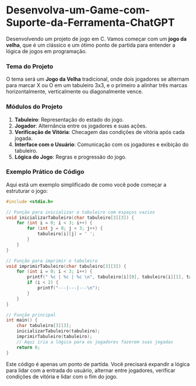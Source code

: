 # Desenvolva-um-Game-com-Suporte-da-Ferramenta-ChatGPT

Desenvolvendo um projeto de jogo em C. Vamos começar com um **jogo da velha**, que é um clássico e um ótimo ponto de partida para entender a lógica de jogos em programação.

### Tema do Projeto
O tema será um **Jogo da Velha** tradicional, onde dois jogadores se alternam para marcar X ou O em um tabuleiro 3x3, e o primeiro a alinhar três marcas horizontalmente, verticalmente ou diagonalmente vence.

### Módulos do Projeto
1. **Tabuleiro**: Representação do estado do jogo.
2. **Jogador**: Alternância entre os jogadores e suas ações.
3. **Verificação de Vitória**: Checagem das condições de vitória após cada jogada.
4. **Interface com o Usuário**: Comunicação com os jogadores e exibição do tabuleiro.
5. **Lógica do Jogo**: Regras e progressão do jogo.

### Exemplo Prático de Código
Aqui está um exemplo simplificado de como você pode começar a estruturar o jogo:

```c
#include <stdio.h>

// Função para inicializar o tabuleiro com espaços vazios
void inicializarTabuleiro(char tabuleiro[3][3]) {
    for (int i = 0; i < 3; i++) {
        for (int j = 0; j < 3; j++) {
            tabuleiro[i][j] = ' ';
        }
    }
}

// Função para imprimir o tabuleiro
void imprimirTabuleiro(char tabuleiro[3][3]) {
    for (int i = 0; i < 3; i++) {
        printf(" %c | %c | %c \n", tabuleiro[i][0], tabuleiro[i][1], tabuleiro[i][2]);
        if (i < 2) {
            printf("---|---|---\n");
        }
    }
}

// Função principal
int main() {
    char tabuleiro[3][3];
    inicializarTabuleiro(tabuleiro);
    imprimirTabuleiro(tabuleiro);
    // Aqui iria a lógica para os jogadores fazerem suas jogadas
    return 0;
}
```

Este código é apenas um ponto de partida. Você precisará expandir a lógica para lidar com a entrada do usuário, alternar entre jogadores, verificar condições de vitória e lidar com o fim do jogo.
